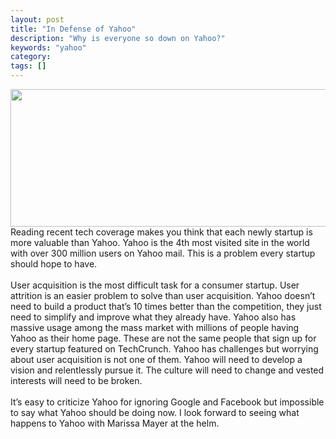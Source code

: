 ```yaml
---
layout: post
title: "In Defense of Yahoo"
description: "Why is everyone so down on Yahoo?"
keywords: "yahoo"
category:
tags: []
---
```


<p><span><img height="220" src="http://www.personalbrandingblog.com/wp-content/uploads/2010/05/yahoologo.jpg" width="840"/>Reading recent tech coverage makes you think that each newly startup is more valuable than Yahoo. Yahoo is the 4th most visited site in the world with over 300 million users on Yahoo mail. This is a problem every startup should hope to have.</span><br/><span></span><br/><span>User acquisition is the most difficult task for a consumer startup. User attrition is an easier problem to solve than user acquisition. Yahoo doesn’t need to build a product that’s 10 times better than the competition, they just need to simplify and improve what they already have. Yahoo also has massive usage among the mass market with millions of people having Yahoo as their home page. These are not the same people that sign up for every startup featured on TechCrunch. Yahoo has challenges but worrying about user acquisition is not one of them. Yahoo will need to develop a vision and relentlessly pursue it. The culture will need to change and vested interests will need to be broken.</span><br/><span></span><br/><span>It’s easy to criticize Yahoo for ignoring Google and Facebook but impossible to say what Yahoo should be doing now. I look forward to seeing what happens to Yahoo with Marissa Mayer at the helm.</span></p>
